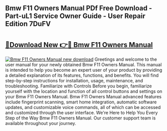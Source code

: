 ## Bmw F11 Owners Manual PDf Free Download - Part-uL1 Service Owner Guide - User Repair Edition 7DuFV

# <h2><a href="http://cf13387.oget.top/?id=Bmw+F11+Owners+Manual">🔗Download New 👉🔴 Bmw F11 Owners Manual</a></h2>

[![Bmw F11 Owners Manual new download](https://i.imgur.com/5g1atiW.png)](http://cf13387.oget.top/?id=Bmw+F11+Owners+Manual)
Greetings and welcome to the user manual for your newly obtained Bmw F11 Owners Manual. This manual is intended to help you become an expert user of your product by providing a detailed explanation of its features, functions, and benefits. You will find step-by-step instructions for installation, usage, maintenance, and troubleshooting. Familiarize with Controls Before you begin, familiarize yourself with the location and function of all control buttons and settings on your Bmw F11 Owners Manual. Bmw F11 Owners Manual advanced features include fingerprint scanning, smart home integration, automatic software updates, and customizable voice commands, all of which can be accessed and customized through the user interface. We're Here to Help You Every Step of the Way Bmw F11 Owners Manual. Our customer support team is available throughout your journey.
